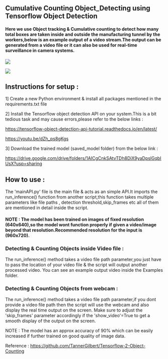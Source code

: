 ## Cumulative Counting Object_Detecting using Tensorflow Object Detection


#### Here we use Object tracking & Cumulative counting to detect how many total boxes are taken inside and outside the manufacturing tunnel by the workers,below is an example output of a video stream.The output can be generated from a video file or it can also be used for real-time surveillance in camera systems.

![](/EXAMPLES/example_gif.gif)

![](/EXAMPLES/result2_gif.gif)


## Instructions for setup :
1] Create a new Python environment & install all packages mentioned in the requirements.txt file

2] Install the Tensorflow object detection API on your system.This is a bit tedious task and may cause errors,please refer to the below links :

https://tensorflow-object-detection-api-tutorial.readthedocs.io/en/latest/

https://youtu.be/dZh_ps8gKgs

3] Download the trained model (saved_model folder) from the below link :

https://drive.google.com/drive/folders/1AICgCnkSAtvTDh8DiX9yaDpslGqbIUsX?usp=sharing

## How to use :

The 'mainAPI.py' file is the main file & acts as an simple API.It imports the run_inference() function from another script,this function takes multiple parameters like file paths , detection threshold,skip_frames etc all of them are mentioned in detail inside the script.

#### NOTE : The model has been trained on images of fixed resolution (640x640),so the model wont function properly if given a video/image beyond that resolution.Recommended resolution for the input is (960x720).

### Detecting & Counting Objects inside Video file : 
The run_inference() method takes a video file path parameter,you just have to pass the location of your video file & the script will output another processed video. You can see an example output video inside the Examples folder.

### Detecting & Counting Objects from webcam : 
The run_inference() method takes a video file path parameter,if you dont provide a video file path then the script will use the webcam and also display the real time output on the screen. Make sure to adjust the 'skip_frames' parameter accordingly if the 'show_video'=True to get a smooth display of the output on the screen.

NOTE : The model has an approx accuracy of 90% which can be easily increased if further trained on good quality of image data.

Reference : https://github.com/TannerGilbert/Tensorflow-2-Object-Counting 
